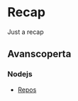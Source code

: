 # Recap
Just a recap

## Avanscoperta
### Nodejs

* [Repos](https://github.com/search?utf8=%E2%9C%93&q=topic%3Aavanscoperta+topic%3Anodejs+fork%3Atrue&type=Repositories&ref=searchresults)
